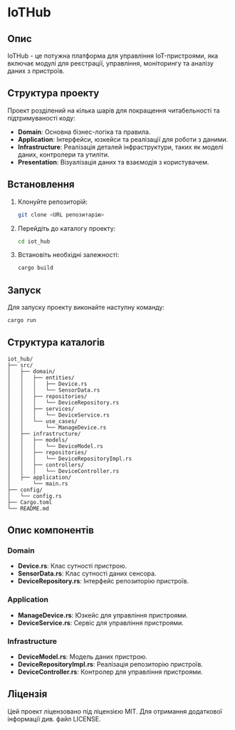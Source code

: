# IoTHub

## Опис
IoTHub - це потужна платформа для управління IoT-пристроями, яка включає модулі для реєстрації, управління, моніторингу та аналізу даних з пристроїв.

## Структура проекту
Проект розділений на кілька шарів для покращення читабельності та підтримуваності коду:

- **Domain**: Основна бізнес-логіка та правила.
- **Application**: Інтерфейси, юзкейси та реалізації для роботи з даними.
- **Infrastructure**: Реалізація деталей інфраструктури, таких як моделі даних, контролери та утиліти.
- **Presentation**: Візуалізація даних та взаємодія з користувачем.

## Встановлення
1. Клонуйте репозиторій:
    ```bash
    git clone <URL репозитарію>
    ```
2. Перейдіть до каталогу проекту:
    ```bash
    cd iot_hub
    ```
3. Встановіть необхідні залежності:
    ```bash
    cargo build
    ```

## Запуск
Для запуску проекту виконайте наступну команду:
```bash
cargo run
```

## Структура каталогів
```plaintext
iot_hub/
├── src/
│   ├── domain/
│   │   ├── entities/
│   │   │   ├── Device.rs
│   │   │   └── SensorData.rs
│   │   ├── repositories/
│   │   │   └── DeviceRepository.rs
│   │   ├── services/
│   │   │   └── DeviceService.rs
│   │   └── use_cases/
│   │       └── ManageDevice.rs
│   ├── infrastructure/
│   │   ├── models/
│   │   │   └── DeviceModel.rs
│   │   ├── repositories/
│   │   │   └── DeviceRepositoryImpl.rs
│   │   ├── controllers/
│   │   │   └── DeviceController.rs
│   ├── application/
│       └── main.rs
├── config/
│   └── config.rs
├── Cargo.toml
└── README.md
```

## Опис компонентів
### Domain
- **Device.rs**: Клас сутності пристрою.
- **SensorData.rs**: Клас сутності даних сенсора.
- **DeviceRepository.rs**: Інтерфейс репозиторію пристроїв.

### Application
- **ManageDevice.rs**: Юзкейс для управління пристроями.
- **DeviceService.rs**: Сервіс для управління пристроями.

### Infrastructure
- **DeviceModel.rs**: Модель даних пристрою.
- **DeviceRepositoryImpl.rs**: Реалізація репозиторію пристроїв.
- **DeviceController.rs**: Контролер для управління пристроями.

## Ліцензія
Цей проект ліцензовано під ліцензією MIT. Для отримання додаткової інформації див. файл LICENSE.
